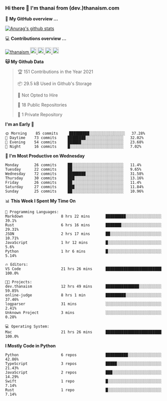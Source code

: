 ### Hi there 👋 I'm thanai from (dev.)thanaism.com

<!-- バッジ関連 -->
<!--
メイン：https://shields.io/category/social
GitHub view：https://github.com/antonkomarev/github-profile-views-counter
Qiita contributions：https://qiita.com/mikkame/items/f2c60d9caf8a8e38ec50
 -->

🍎 **My GitHub overview ...**

<!-- GitHubトロフィー -->
<!--
https://github.com/ryo-ma/github-profile-trophy
 -->

<!-- [![trophy](https://github-profile-trophy.vercel.app/?username=thanaism)](https://github.com/thanaism/thanaism) -->

<!-- GitHubステータス -->
<!--
https://github.com/anuraghazra/github-readme-stats
 -->

[![Anurag's github stats](https://github-readme-stats.vercel.app/api?username=thanaism&count_private=true&show_icons=true)](https://github.com/thanaism/thanaism)

<!-- [![ReadMe Card](https://github-readme-stats.vercel.app/api/pin/?username=thanaism&repo=thanaism)](https://github.com/thanaism/thanaism) -->

<!-- Skill icons -->
<!--
https://rahuldkjain.github.io/gh-profile-readme-generator/
 -->

💻 **Contributions overview ...**

<p align="left">

  <a href="https://github.com/thanaism/thanaism/">
    <img src="https://komarev.com/ghpvc/?username=thanaism" alt="thanaism" />
  </a>
  <a href="http://twitter.com/okinawa__noodle">
    <img height="20" src="https://img.shields.io/twitter/follow/okinawa__noodle?label=Twitter&logo=twitter&style=flat" />
  </a>
  <a href="https://github.com/thanaism">
    <img height="20" src="https://img.shields.io/github/followers/thanaism?label=follow&logo=github&style=flat" />
  </a>
  <!-- <a href="https://www.reddit.com/user/thanaism">
    <img height="20" src="https://img.shields.io/reddit/user-karma/combined/thanaism?label=Reddit&logo=reddit&style=flat" />
  </a>
  <a href="https://stackoverflow.com/users/5720201/thanaism">
    <img height="20" src="https://img.shields.io/stackexchange/stackoverflow/r/5720201?label=StackOverflow&logo=stack-overflow&style=flat" /> -->
  </a>
  <a href="http://qiita.com/thanai">
    <img height="20" src="https://qiita-badge.apiapi.app/s/thanai/posts.svg" />
  </a>
  <//qiita.com/thanai">
    <img height="20" src="https://qiita-badge.apiapi.app/s/thanai/contributions.svg" />
  </a>
</p>

<!--START_SECTION:waka-->
**🐱 My Github Data** 

> 🏆 151 Contributions in the Year 2021
 > 
> 📦 29.5 kB Used in Github's Storage 
 > 
> 🚫 Not Opted to Hire
 > 
> 📜 18 Public Repositories 
 > 
> 🔑 1 Private Repository 
 > 
**I'm an Early 🐤** 

```text
🌞 Morning    85 commits     █████████░░░░░░░░░░░░░░░░   37.28% 
🌆 Daytime    73 commits     ████████░░░░░░░░░░░░░░░░░   32.02% 
🌃 Evening    54 commits     ██████░░░░░░░░░░░░░░░░░░░   23.68% 
🌙 Night      16 commits     █░░░░░░░░░░░░░░░░░░░░░░░░   7.02%

```
📅 **I'm Most Productive on Wednesday** 

```text
Monday       26 commits     ██░░░░░░░░░░░░░░░░░░░░░░░   11.4% 
Tuesday      22 commits     ██░░░░░░░░░░░░░░░░░░░░░░░   9.65% 
Wednesday    72 commits     ████████░░░░░░░░░░░░░░░░░   31.58% 
Thursday     30 commits     ███░░░░░░░░░░░░░░░░░░░░░░   13.16% 
Friday       26 commits     ██░░░░░░░░░░░░░░░░░░░░░░░   11.4% 
Saturday     27 commits     ███░░░░░░░░░░░░░░░░░░░░░░   11.84% 
Sunday       25 commits     ██░░░░░░░░░░░░░░░░░░░░░░░   10.96%

```


📊 **This Week I Spent My Time On** 

```text
💬 Programming Languages: 
Markdown                 8 hrs 22 mins       █████████░░░░░░░░░░░░░░░░   39.1% 
Rust                     6 hrs 16 mins       ███████░░░░░░░░░░░░░░░░░░   29.31% 
JSON                     2 hrs 17 mins       ██░░░░░░░░░░░░░░░░░░░░░░░   10.71% 
JavaScript               1 hr 12 mins        █░░░░░░░░░░░░░░░░░░░░░░░░   5.6% 
Python                   1 hr 6 mins         █░░░░░░░░░░░░░░░░░░░░░░░░   5.14%

🔥 Editors: 
VS Code                  21 hrs 26 mins      █████████████████████████   100.0%

🐱‍💻 Projects: 
dev.thanaism             12 hrs 49 mins      ███████████████░░░░░░░░░░   59.85% 
online-judge             8 hrs 1 min         █████████░░░░░░░░░░░░░░░░   37.46% 
logparser                31 mins             ░░░░░░░░░░░░░░░░░░░░░░░░░   2.41% 
Unknown Project          3 mins              ░░░░░░░░░░░░░░░░░░░░░░░░░   0.28%

💻 Operating System: 
Mac                      21 hrs 26 mins      █████████████████████████   100.0%

```

**I Mostly Code in Python** 

```text
Python                   6 repos             ██████████░░░░░░░░░░░░░░░   42.86% 
TypeScript               3 repos             █████░░░░░░░░░░░░░░░░░░░░   21.43% 
JavaScript               2 repos             ███░░░░░░░░░░░░░░░░░░░░░░   14.29% 
Swift                    1 repo              █░░░░░░░░░░░░░░░░░░░░░░░░   7.14% 
Rust                     1 repo              █░░░░░░░░░░░░░░░░░░░░░░░░   7.14%

```



<!--END_SECTION:waka-->
